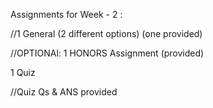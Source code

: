 Assignments for Week - 2 :
 
  //1 General (2 different options) (one provided)
 
  //OPTIONAl: 1 HONORS Assignment (provided)

1 Quiz

  //Quiz Qs & ANS provided
